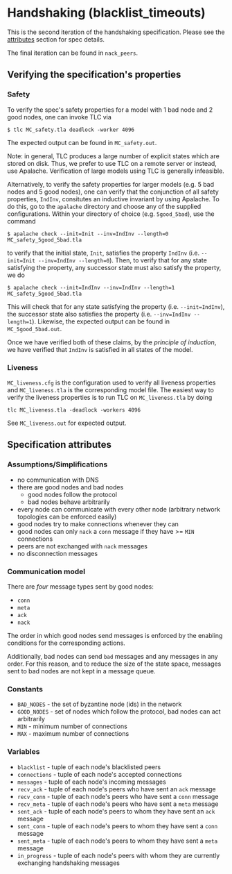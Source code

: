 # Handshaking (blacklist_timeouts)

This is the second iteration of the handshaking specification. Please see the [attributes](./README.md#specification-attributes) section for spec details.

The final iteration can be found in `nack_peers`.

## Verifying the specification's properties

### Safety

To verify the spec's safety properties for a model with 1 bad node and 2 good nodes, one can invoke TLC via

```
$ tlc MC_safety.tla deadlock -worker 4096
```

The expected output can be found in `MC_safety.out`.

Note: in general, TLC produces a large number of explicit states which are stored on disk. Thus, we prefer to use TLC on a remote server or instead, use Apalache. Verification of large models using TLC is generally infeasible.

Alternatively, to verify the safety properties for larger models (e.g. 5 bad nodes and 5 good nodes), one can verify that the conjunction of all safety properties, `IndInv`, consitutes an inductive invariant by using Apalache. To do this, go to the `apalache` directory and choose any of the supplied configurations. Within your directory of choice (e.g. `5good_5bad`), use the command

```
$ apalache check --init=Init --inv=IndInv --length=0 MC_safety_5good_5bad.tla 
```

to verify that the initial state, `Init`, satisfies the property `IndInv` (i.e. `--init=Init --inv=IndInv --length=0`). Then, to verify that for any state satisfying the property, any successor state must also satisfy the property, we do

```
$ apalache check --init=IndInv --inv=IndInv --length=1 MC_safety_5good_5bad.tla 
```

This will check that for any state satisfying the property (i.e. `--init=IndInv`), the successor state also satisfies the property (i.e. `--inv=IndInv --length=1`). Likewise, the expected output can be found in `MC_5good_5bad.out`.

Once we have verified both of these claims, by the *principle of induction*, we have verified that `IndInv` is satisfied in all states of the model.

### Liveness

`MC_liveness.cfg` is the configuration used to verify all liveness properties and `MC_liveness.tla` is the corresponding model file. The easiest way to verify the liveness properties is to run TLC on `MC_liveness.tla` by doing

```
tlc MC_liveness.tla -deadlock -workers 4096
```

See `MC_liveness.out` for expected output.

## Specification attributes

### Assumptions/Simplifications

- no communication with DNS
- there are good nodes and bad nodes
  - good nodes follow the protocol
  - bad nodes behave arbitrarily
- every node can communicate with every other node (arbitrary network topologies can be enforced easily)
- good nodes try to make connections whenever they can
- good nodes can only `nack` a `conn` message if they have >= `MIN` connections
- peers are not exchanged with `nack` messages
- no disconnection messages

### Communication model

There are *four* message types sent by good nodes:

- `conn`
- `meta`
- `ack`
- `nack`

The order in which good nodes send messages is enforced by the enabling conditions for the corresponding actions.

Additionally, bad nodes can send `bad` messages and any messages in any order. For this reason, and to reduce the size of the state space, messages sent to bad nodes are not kept in a message queue.

### Constants

- `BAD_NODES` - the set of byzantine node (ids) in the network
- `GOOD_NODES` - set of nodes which follow the protocol, bad nodes can act arbitrarily
- `MIN` - minimum number of connections
- `MAX` - maximum number of connections

### Variables

- `blacklist` - tuple of each node's blacklisted peers
- `connections` - tuple of each node's accepted connections
- `messages` - tuple of each node's incoming messages
- `recv_ack` - tuple of each node's peers who have sent an `ack` message
- `recv_conn` - tuple of each node's peers who have sent a `conn` message
- `recv_meta` - tuple of each node's peers who have sent a `meta` message
- `sent_ack` - tuple of each node's peers to whom they have sent an `ack` message
- `sent_conn` - tuple of each node's peers to whom they have sent a `conn` message
- `sent_meta` - tuple of each node's peers to whom they have sent a `meta` message
- `in_progress` - tuple of each node's peers with whom they are currently exchanging handshaking messages
